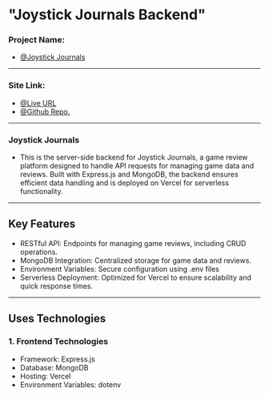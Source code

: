 # "Joystick Journals Backend"

### Project Name:

- [@Joystick Journals ](https://joystick-journals.web.app/)

---

### Site Link:

- [@Live URL](https://joystick-journals.web.app/)
- [@Github Repo.](https://github.com/programming-hero-web-course2/b10-a10-server-side-Sushanto171)

---

### Joystick Journals

- This is the server-side backend for Joystick Journals, a game review platform designed to handle API requests for managing game data and reviews. Built with Express.js and MongoDB, the backend ensures efficient data handling and is deployed on Vercel for serverless functionality.

---

## Key Features

- RESTful API: Endpoints for managing game reviews, including CRUD operations.
- MongoDB Integration: Centralized storage for game data and reviews.
- Environment Variables: Secure configuration using .env files
- Serverless Deployment: Optimized for Vercel to ensure scalability and quick response times.

---

## Uses Technologies

### 1. Frontend Technologies

- Framework: Express.js
- Database: MongoDB
- Hosting: Vercel
- Environment Variables: dotenv
